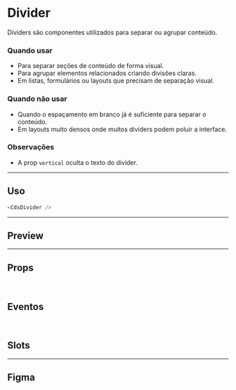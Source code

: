 # Divider

Dividers são componentes utilizados para separar ou agrupar conteúdo.

### Quando usar

- Para separar seções de conteúdo de forma visual.
- Para agrupar elementos relacionados criando divisões claras.
- Em listas, formulários ou layouts que precisam de separação visual.

### Quando não usar

- Quando o espaçamento em branco já é suficiente para separar o conteúdo.
- Em layouts muito densos onde muitos dividers podem poluir a interface.

### Observações

- A prop `vertical` oculta o texto do divider.

---

## Uso

```js
<CdsDivider />
```

---

## Preview

<DemoContainer
	:component="CdsDivider"
	:events="cdsDividerEvents"
/>

---

## Props

<APITable
	name="Divider"
	section="props"
/>
<br />

## Eventos

<APITable
	name="Divider"
	section="events"
/>
<br />

## Slots

<APITable
	name="Divider"
	section="slots"
/>

---

## Figma

<FigmaFrame
	src="https://embed.figma.com/design/J5fTswomlHu7RXk1gwbUq6/Cuida?node-id=2040-370&embed-host=share"
/>

<script setup>
import { ref } from 'vue';
import CdsDivider from '@/components/Divider.vue';
import APITable from '../../docgen/APITable.vue';
import DemoContainer from '../../docgen/DemoContainer.vue';
import FigmaFrame from '../../docgen/FigmaFrame.vue';

const cdsDividerEvents = [];
</script>
